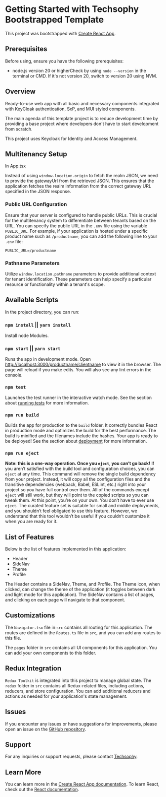 # Getting Started with Techsophy Bootstrapped Template

This project was bootstrapped with [Create React App](https://github.com/facebook/create-react-app).

## Prerequisites

Before using, ensure you have the following prerequisites:

- node.js version 20 or higherCheck by using `node --version` in the terminal or CMD. If it's not version 20, switch to version 20 using NVM.

## Overview

Ready-to-use web app with all basic and necessary components integrated with KeyCloak authentication, SxP, and MUI styled components.

The main agenda of this template project is to reduce development time by providing a base project where developers don't have to start development from scratch.

This project uses Keycloak for Identity and Access Management.

## Multitenancy Setup

 In App.tsx

  Instead of using `window.location.origin` to fetch the realm JSON, we need to provide the gatewayUrl from the retrieved JSON. This ensures that the    application fetches the realm information from the correct gateway URL specified in the JSON response.

### Public URL Configuration

Ensure that your server is configured to handle public URLs. This is crucial for the multitenancy system to differentiate between tenants based on the URL. You can specify the public URL in the `.env` file using the variable `PUBLIC_URL`. For example, if your application is hosted under a specific product name such as `/productname`, you can add the following line to your `.env` file:

```plaintext
PUBLIC_URL=/productname
```
### Pathname Parameters

Utilize `window.location.pathname` parameters to provide additional context for tenant identification. These parameters can help specify a particular resource or functionality within a tenant's scope.


## Available Scripts

In the project directory, you can run:

### `npm install` || `yarn install`

Install node Modules.

### `npm start` || `yarn start`

Runs the app in development mode.
Open [http://localhost:3000/productname/clientname](http://localhost:3000/productname/clientname) to view it in the browser.
The page will reload if you make edits.
You will also see any lint errors in the console.

### `npm test`

Launches the test runner in the interactive watch mode.
See the section about [running tests](https://facebook.github.io/create-react-app/docs/running-tests) for more information.

### `npm run build`

Builds the app for production to the `build` folder.
It correctly bundles React in production mode and optimizes the build for the best performance.
The build is minified and the filenames include the hashes.
Your app is ready to be deployed!
See the section about [deployment](https://facebook.github.io/create-react-app/docs/deployment) for more information.

### `npm run eject`

**Note: this is a one-way operation. Once you `eject`, you can’t go back!**
If you aren’t satisfied with the build tool and configuration choices, you can `eject` at any time. This command will remove the single build dependency from your project.
Instead, it will copy all the configuration files and the transitive dependencies (webpack, Babel, ESLint, etc.) right into your project so you have full control over them. All of the commands except `eject` will still work, but they will point to the copied scripts so you can tweak them. At this point, you’re on your own.
You don’t have to ever use `eject`. The curated feature set is suitable for small and middle deployments, and you shouldn’t feel obligated to use this feature. However, we understand that this tool wouldn’t be useful if you couldn’t customize it when you are ready for it.


## List of Features

Below is the list of features implemented in this application:

- Header
- SideNav
- Theme
- Profile

The Header contains a SideNav, Theme, and Profile. The Theme icon, when clicked, can change the theme of the application (it toggles between dark and light mode for this application). The SideNav contains a list of pages, and clicking on each page will navigate to that component.

## Customizations

The `Navigator.tsx` file in `src` contains all routing for this application. The routes are defined in the `Routes.ts` file in `src`, and you can add any routes to this file.

The `pages` folder in `src` contains all UI components for this application. You can add your own components to this folder.

## Redux Integration

`Redux Toolkit` is integrated into this project to manage global state. The `redux` folder in `src` contains all Redux-related files, including actions, reducers, and store configuration. You can add additional reducers and actions as needed for your application's state management.

## Issues
If you encounter any issues or have suggestions for improvements, please open an issue on the [GitHub repository](https://github.com/TechsophyOfficial/reactjs-bootstrap-template/tree/multiTenant).

## Support
For any inquiries or support requests, please contact [Techsophy](https://techsophy.com/).

## Learn More

You can learn more in the [Create React App documentation](https://facebook.github.io/create-react-app/docs/getting-started).
To learn React, check out the [React documentation](https://reactjs.org/).
